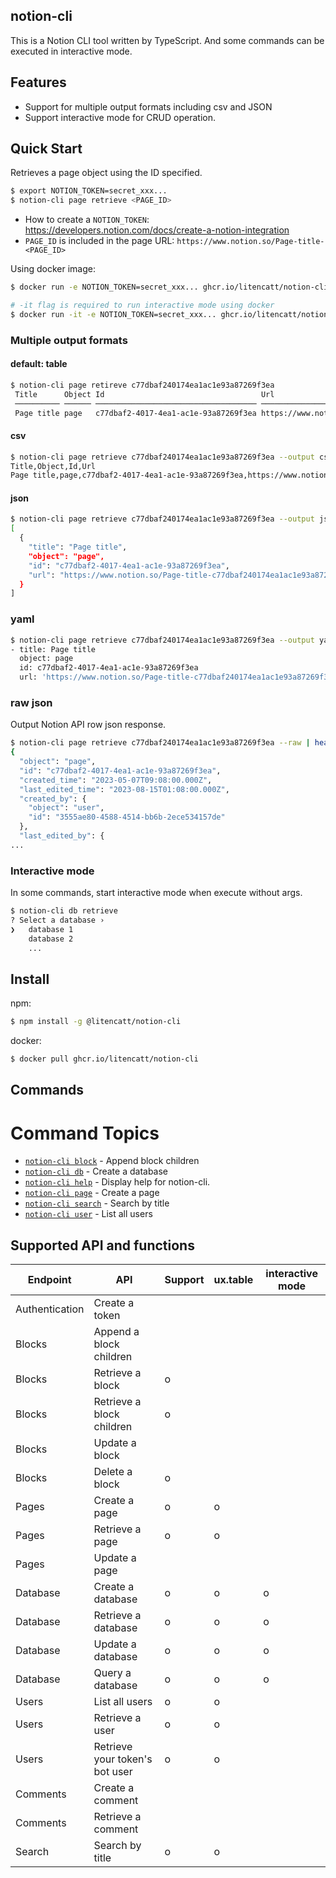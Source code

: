 ## notion-cli

This is a Notion CLI tool written by TypeScript. And some commands can be executed in interactive mode.

## Features

* Support for multiple output formats including csv and JSON
* Support interactive mode for CRUD operation.


## Quick Start

Retrieves a page object using the ID specified.<br>

```sh
$ export NOTION_TOKEN=secret_xxx...
$ notion-cli page retrieve <PAGE_ID>
```

* How to create a `NOTION_TOKEN`: https://developers.notion.com/docs/create-a-notion-integration
* `PAGE_ID` is included in the page URL: `https://www.notion.so/Page-title-<PAGE_ID>`


Using docker image:

```sh
$ docker run -e NOTION_TOKEN=secret_xxx... ghcr.io/litencatt/notion-cli page retrieve <PAGE_ID>

# -it flag is required to run interactive mode using docker
$ docker run -it -e NOTION_TOKEN=secret_xxx... ghcr.io/litencatt/notion-cli db retrieve
```

### Multiple output formats

#### default: table

```sh
$ notion-cli page retireve c77dbaf240174ea1ac1e93a87269f3ea
 Title      Object Id                                   Url
 ────────── ────── ──────────────────────────────────── ─────────────────────────────────────────────────────────────────
 Page title page   c77dbaf2-4017-4ea1-ac1e-93a87269f3ea https://www.notion.so/Page-title-c77dbaf240174ea1ac1e93a87269f3ea
```

#### csv

```sh
$ notion-cli page retrieve c77dbaf240174ea1ac1e93a87269f3ea --output csv
Title,Object,Id,Url
Page title,page,c77dbaf2-4017-4ea1-ac1e-93a87269f3ea,https://www.notion.so/Page-title-c77dbaf240174ea1ac1e93a87269f3ea
```

#### json

```sh
$ notion-cli page retrieve c77dbaf240174ea1ac1e93a87269f3ea --output json
[
  {
    "title": "Page title",
    "object": "page",
    "id": "c77dbaf2-4017-4ea1-ac1e-93a87269f3ea",
    "url": "https://www.notion.so/Page-title-c77dbaf240174ea1ac1e93a87269f3ea"
  }
]
```

### yaml

```sh
$ notion-cli page retrieve c77dbaf240174ea1ac1e93a87269f3ea --output yaml
- title: Page title
  object: page
  id: c77dbaf2-4017-4ea1-ac1e-93a87269f3ea
  url: 'https://www.notion.so/Page-title-c77dbaf240174ea1ac1e93a87269f3ea'
```

### raw json

Output Notion API row json response.

```sh
$ notion-cli page retrieve c77dbaf240174ea1ac1e93a87269f3ea --raw | head
{
  "object": "page",
  "id": "c77dbaf2-4017-4ea1-ac1e-93a87269f3ea",
  "created_time": "2023-05-07T09:08:00.000Z",
  "last_edited_time": "2023-08-15T01:08:00.000Z",
  "created_by": {
    "object": "user",
    "id": "3555ae80-4588-4514-bb6b-2ece534157de"
  },
  "last_edited_by": {
...
```

### Interactive mode

In some commands, start interactive mode when execute without args.

```sh
$ notion-cli db retrieve
? Select a database ›
❯   database 1
    database 2
    ...
```

## Install

npm:

```sh
$ npm install -g @litencatt/notion-cli
```

docker:

```sh
$ docker pull ghcr.io/litencatt/notion-cli
```

## Commands
<!-- commands -->
# Command Topics

* [`notion-cli block`](docs/block.md) - Append block children
* [`notion-cli db`](docs/db.md) - Create a database
* [`notion-cli help`](docs/help.md) - Display help for notion-cli.
* [`notion-cli page`](docs/page.md) - Create a page
* [`notion-cli search`](docs/search.md) - Search by title
* [`notion-cli user`](docs/user.md) - List all users

<!-- commandsstop -->

## Supported API and functions

Endpoint | API | Support | ux.table | interactive mode
-- | -- | -- | -- | --
Authentication | Create a token |   |   |  
Blocks | Append  a block children |  |   |  
Blocks | Retrieve  a block | o |   |  
Blocks | Retrieve a block children | o |   |  
Blocks | Update a block |   |   |  
Blocks | Delete a block | o |   |  
Pages | Create a page | o | o |  
Pages | Retrieve a page | o | o |  
Pages | Update a page |  |  |  
Database | Create a database | o | o | o
Database | Retrieve a database | o | o | o
Database | Update a database | o | o | o
Database | Query a database | o | o | o
Users | List all users | o | o |  
Users | Retrieve a user | o | o |  
Users | Retrieve your token's bot user | o | o |  
Comments | Create a comment |   |   |  
Comments | Retrieve a comment |   |   |  
Search | Search by title | o | o |
